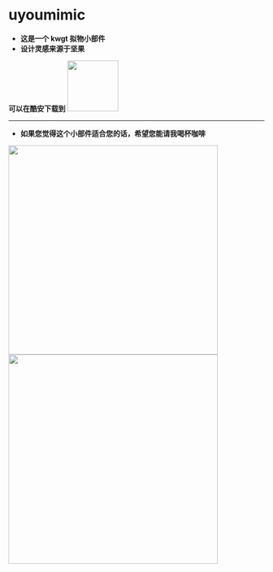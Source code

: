 # uyoumimic

* **这是一个 kwgt 拟物小部件**
* **设计灵感来源于坚果**

**可以在酷安下载到**
[<img src="https://static.coolapk.com/static/web/v8/images/header-logo.png" height="100px">](https://www.coolapk.com/apk/273481)

* **

* **如果您觉得这个小部件适合您的话，希望您能请我喝杯咖啡**

<img src="http://blog.uyou.org.cn/wp-content/uploads/2020/02/mm_facetoface_collect_qrcode_1582460281306-746x1024.png" height="412px">

<img src="http://blog.uyou.org.cn/wp-content/uploads/2020/02/1582460288902-658x1024.jpg" height="412px">

